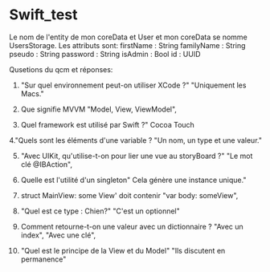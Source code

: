 # Swift_test

Le nom de l'entity de mon coreData et User et mon coreData se nomme UsersStorage.
Les attributs sont:
firstName : String
familyName : String
pseudo : String
password : String
isAdmin : Bool
id : UUID


Qusetions du qcm et réponses:  

1. "Sur quel environnement peut-on utiliser XCode ?"
"Uniquement les Macs."

2. Que signifie MVVM
   "Model, View, ViewModel",

3. Quel framework est utilisé par Swift ?"
   Cocoa Touch

4."Quels sont les éléments d'une variable ?
   "Un nom, un type et une valeur."

5. "Avec UIKit, qu'utilise-t-on pour lier une vue au storyBoard ?"
   "Le mot clé @IBAction",

6. Quelle est l'utilité d'un singleton"
   Cela génère une instance unique."
   
7. struct MainView: some View' doit contenir
   "var body: someView",
   
   
8. "Quel est ce type : Chien?"
    "C'est un optionnel"

9. Comment retourne-t-on une valeur avec un dictionnaire ?
    "Avec un index",
    "Avec une clé",

10. "Quel est le principe de la View et du Model"
    "Ils discutent en permanence"
